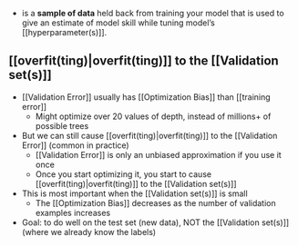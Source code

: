 - is a **sample of data** held back from training your model that is used to give an estimate of model skill while tuning model’s [[hyperparameter(s)]].

## [[overfit(ting)|overfit(ting)]] to the [[Validation set(s)]]
- [[Validation Error]] usually has [[Optimization Bias]] than [[training error]]
	- Might optimize over 20 values of depth, instead of millions+ of possible trees
- But we can still cause [[overfit(ting)|overfit(ting)]] to the [[Validation Error]] (common in practice)
	- [[Validation Error]] is only an unbiased approximation if you use it once
	- Once you start optimizing it, you start to cause [[overfit(ting)|overfit(ting)]] to the [[Validation set(s)]]
- This is most important when the [[Validation set(s)]] is small
	- The [[Optimization Bias]] decreases as the number of validation examples increases
- Goal: to do well on the test set (new data), NOT the [[Validation set(s)]] (where we already know the labels)